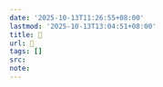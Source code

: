 ```yaml
---
date: '2025-10-13T11:26:55+08:00'
lastmod: '2025-10-13T13:04:51+08:00'
title: 󰔔
url: 󰔔
tags: []
src:
note:
---
```

